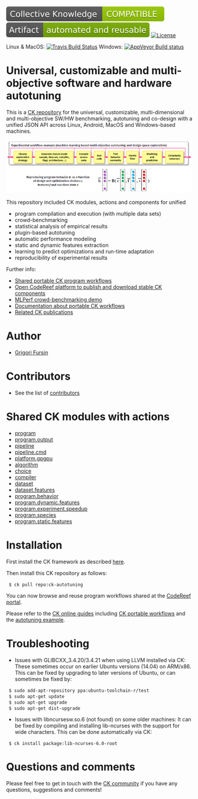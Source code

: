 [![compatibility](https://github.com/ctuning/ck-guide-images/blob/master/ck-compatible.svg)](https://github.com/ctuning/ck)
[![automation](https://github.com/ctuning/ck-guide-images/blob/master/ck-artifact-automated-and-reusable.svg)](http://cTuning.org/ae)
[![License](https://img.shields.io/badge/License-BSD%203--Clause-blue.svg)](https://opensource.org/licenses/BSD-3-Clause)

Linux & MacOS: [![Travis Build Status](https://travis-ci.org/ctuning/ck-autotuning.svg?branch=master)](https://travis-ci.org/ctuning/ck-autotuning)
Windows: [![AppVeyor Build status](https://ci.appveyor.com/api/projects/status/github/ctuning/ck-autotuning?branch=master&svg=true)](https://ci.appveyor.com/project/ens-lg4/ck-autotuning)

Universal, customizable and multi-objective software and hardware autotuning
============================================================================

This is a [CK repository](https://github.com/ctuning/ck) for the universal, customizable, 
multi-dimensional and multi-objective SW/HW benchmarking, autotuning 
and co-design with a unified JSON API across Linux, Android, MacOS 
and Windows-based machines.

![logo](https://github.com/ctuning/ck-guide-images/blob/master/image-pipelines2.png)

This repository included CK modules, actions and components for unified

* program compilation and execution (with multiple data sets)
* crowd-benchmarking
* statistical analysis of empirical results
* plugin-based autotuning
* automatic performance modeling
* static and dynamic features extraction
* learning to predict optimizations and run-time adaptation
* reproducibility of experimental results

Further info:
* [Shared portable CK program workflows](https://codereef.ai/portal/c/program)
* [Open CodeReef platform to publish and download stable CK components](https://CodeReef.ai/portal/static/docs)
* [MLPerf crowd-benchmarking demo](https://CodeReef.ai/demo)
* [Documentation about portable CK workflows](https://github.com/ctuning/ck/wiki/Portable-workflows)
* [Related CK publications](https://github.com/ctuning/ck/wiki/Publications)

Author
======
* [Grigori Fursin](https://fursin.net)

Contributors
============
* See the list of [contributors](https://github.com/ctuning/ck-autotuning/blob/master/CONTRIBUTIONS)

Shared CK modules with actions
==============================

* [program](https://codereef.ai/portal/c/module/program)
* [program.output](https://codereef.ai/portal/c/module/program.output)
* [pipeline](https://codereef.ai/portal/c/module/pipeline)
* [pipeline.cmd](https://codereef.ai/portal/c/module/pipeline.cmd)
* [platform.gpgpu](https://codereef.ai/portal/c/module/platform.gpgpu)
* [algorithm](https://codereef.ai/portal/c/module/algorithm)
* [choice](https://codereef.ai/portal/c/module/choice)
* [compiler](https://codereef.ai/portal/c/module/compiler)
* [dataset](https://codereef.ai/portal/c/module/dataset)
* [dataset.features](https://codereef.ai/portal/c/module/dataset.features)
* [program.behavior](https://codereef.ai/portal/c/module/program.behavior)
* [program.dynamic.features](https://codereef.ai/portal/c/module/program.dynamic.features)
* [program.experiment.speedup](https://codereef.ai/portal/c/module/program.experiment.speedup)
* [program.species](https://codereef.ai/portal/c/module/program.species)
* [program.static.features](https://codereef.ai/portal/c/module/program.static.features)

Installation
============

First install the CK framework as described [here](https://github.com/ctuning/ck#installation).

Then install this CK repository as follows:

```
 $ ck pull repo:ck-autotuning

```

You can now browse and reuse program workflows shared at the [CodeReef portal](https://CodeReef.ai/portal/c/program).

Please refer to the [CK online guides](https://github.com/ctuning/ck/wiki)
including [CK portable workflows](https://github.com/ctuning/ck/wiki/Portable-workflows)
and the [autotuning example](https://github.com/ctuning/ck/wiki/Autotuning).

Troubleshooting
===============
* Issues with GLIBCXX_3.4.20/3.4.21 when using LLVM installed via CK: These sometimes occur on earlier Ubuntu versions (14.04) 
  on ARM/x86. This can be fixed by upgrading to later versions of Ubuntu, or can sometimes be fixed by:

```
 $ sudo add-apt-repository ppa:ubuntu-toolchain-r/test
 $ sudo apt-get update
 $ sudo apt-get upgrade
 $ sudo apt-get dist-upgrade
```

* Issues with libncursesw.so.6 (not found) on some older machines: It can be fixed 
  by compiling and installing lib-ncurses with the support for wide characters. This can be done automatically via CK:

```
 $ ck install package:lib-ncurses-6.0-root
```

Questions and comments
======================

Please feel free to get in touch with the [CK community](https://github.com/ctuning/ck/wiki/Contacts) 
if you have any questions, suggestions and comments!
